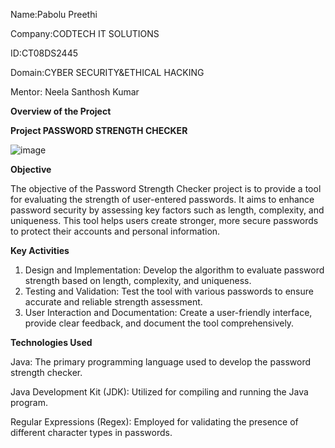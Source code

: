 Name:Pabolu Preethi

Company:CODTECH IT SOLUTIONS

ID:CT08DS2445

Domain:CYBER SECURITY&ETHICAL HACKING

Mentor: Neela Santhosh Kumar

**Overview of the Project**

**Project PASSWORD STRENGTH CHECKER**

![image](https://github.com/PABOLUPREETHI/CODTECH-Task-1/assets/119472758/49f31a15-0e9c-40c2-b59d-7ba13140dcda)


**Objective**

The objective of the Password Strength Checker project is to provide a tool for evaluating the strength of user-entered passwords. It aims to enhance password security by assessing key factors such as length, complexity, and uniqueness. This tool helps users create stronger, more secure passwords to protect their accounts and personal information.

**Key Activities**

1. Design and Implementation: Develop the algorithm to evaluate password strength based on length, complexity, and uniqueness.
2. Testing and Validation: Test the tool with various passwords to ensure accurate and reliable strength assessment.
3. User Interaction and Documentation: Create a user-friendly interface, provide clear feedback, and document the tool comprehensively.
   
**Technologies Used**

Java: The primary programming language used to develop the password strength checker.

Java Development Kit (JDK): Utilized for compiling and running the Java program.

Regular Expressions (Regex): Employed for validating the presence of different character types in passwords.  
